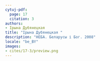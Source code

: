 ```yaml
---
cytuj-pdf:
  page: 17
  citation: 3
authors:
- Ірына Дубянецкая 
title: "Ірына Дубянецкая "
description: "НЕБА. Беларусы і Бог. 2008"
locale: "be_BY"
images:
- cites/17-3/preview.png
---
```

